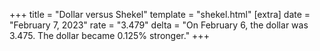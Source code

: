 +++
title = "Dollar versus Shekel"
template = "shekel.html"
[extra]
date = "February  7, 2023"
rate = "3.479"
delta = "On February  6, the dollar was 3.475. The dollar became 0.125% stronger."
+++
